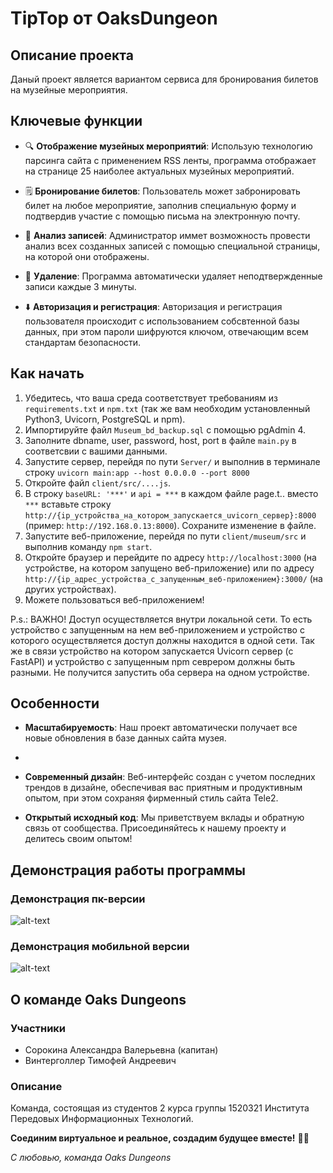 # TipTop от OaksDungeon
## Описание проекта

Даный проект является вариантом сервиса для бронирования билетов на музейные мероприятия.

## Ключевые функции

- 🔍 **Отображение музейных мероприятий**: Использую технологию парсинга сайта с применением RSS ленты, программа отображает на странице 25 наиболее актуальных музейных мероприятий.
  
- 🗒️ **Бронирование билетов**: Пользователь может забронировать билет на любое мероприятие, заполнив специальную форму и подтвердив участие с помощью письма на электронную почту.

- 🫳 **Анализ записей**: Администратор иммет возможность провести анализ всех созданных записей с помощью специальной страницы, на которой они отображены.

- 🚮 **Удаление**: Программа автоматически удаляет неподтвержденные записи каждые 3 минуты.

- ⬇️ **Авторизация и регистрация**: Авторизация и регистрация пользователя происходит с использованием собсвтенной базы данных, при этом пароли шифруются ключом, отвечающим всем стандартам безопасности.

## Как начать

1. Убедитесь, что ваша среда соответствует требованиям из `requirements.txt` и `npm.txt` (так же вам необходим установленный Python3, Uvicorn, PostgreSQL и npm).
2. Импортируйте файл `Museum_bd_backup.sql` с помощью pgAdmin 4.
3. Заполните dbname, user, password, host, port в файле `main.py` в соответсвии с вашими данными.
4. Запустите сервер, перейдя по пути `Server/` и выполнив в терминале строку `uvicorn main:app --host 0.0.0.0 --port 8000`
5. Откройте файл `client/src/....js`.
6. В строку `baseURL: '***'` и `api = ***` в каждом файле page.t.. вместо `***` вставьте строку `http://{ip_устройства_на_котором_запускается_uvicorn_сервер}:8000` (пример: `http://192.168.0.13:8000`). Сохраните изменение в файле.
7. Запустите веб-приложение, перейдя по пути `client/museum/src` и выполнив команду `npm start`.
8. Откройте браузер и перейдите по адресу `http://localhost:3000` (на устройстве, на котором запущено веб-приложение) или по адресу `http://{ip_адрес_устройства_с_запущенным_веб-приложением}:3000/` (на других устройствах).
9. Можете пользоваться веб-приложением!

P.s.: ВАЖНО! Доступ осуществляется внутри локальной сети. То есть устройство с запущенным на нем веб-приложением и устройство с которого осуществляется доступ должны находится в одной сети. Так же в связи устройство на котором запускается Uvicorn сервер (с FastAPI) и устройство с запущенным npm севрером должны быть разными. Не получится запустить оба сервера на одном устройстве. 

## Особенности

- **Масштабируемость**: Наш проект автоматически получает все новые обновления в базе данных сайта музея.
- 
- **Современный дизайн**: Веб-интерфейс создан с учетом последних трендов в дизайне, обеспечивая вас приятным и продуктивным опытом, при этом сохраняя фирменный стиль сайта Tele2.

- **Открытый исходный код**: Мы приветствуем вклады и обратную связь от сообщества. Присоединяйтесь к нашему проекту и делитесь своим опытом!

## Демонстрация работы программы
### Демонстрация пк-версии
![alt-text](demo1.gif)

### Демонстрация мобильной версии
![alt-text](demo2.gif)


## О команде Oaks Dungeons
### Участники
- Сорокина Александра Валерьевна (капитан)
- Винтерголлер Тимофей Андреевич

### Описание
Команда, состоящая из студентов 2 курса группы 1520321 Института Передовых Информационных Технологий.

**Соединим виртуальное и реальное, создадим будущее вместе!** 🚀🌟

*С любовью, команда Oaks Dungeons*
